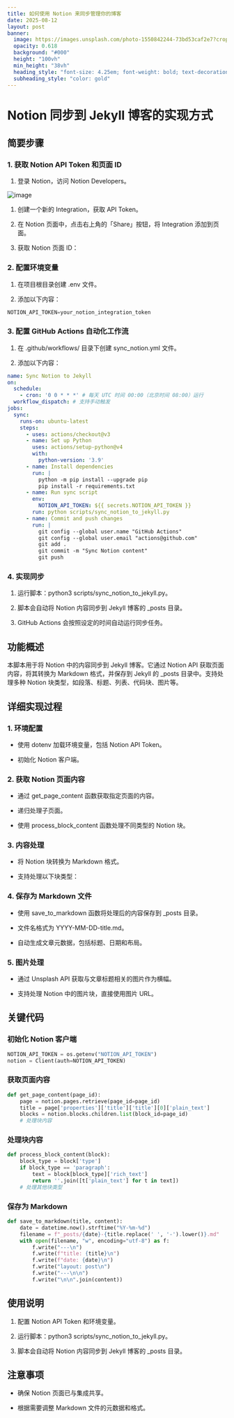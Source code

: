 ```yaml
---
title: 如何使用 Notion 来同步管理你的博客
date: 2025-08-12
layout: post
banner:
  image: https://images.unsplash.com/photo-1550842244-73bd53caf2e7?crop=entropy&cs=tinysrgb&fit=max&fm=jpg&ixid=M3w2OTIwMzJ8MHwxfHJhbmRvbXx8fHx8fHx8fDE3NTQ5ODA0NTZ8&ixlib=rb-4.1.0&q=80&w=1080
  opacity: 0.618
  background: "#000"
  height: "100vh"
  min_height: "38vh"
  heading_style: "font-size: 4.25em; font-weight: bold; text-decoration: underline"
  subheading_style: "color: gold"
---
```


# Notion 同步到 Jekyll 博客的实现方式

## 简要步骤

### 1. 获取 Notion API Token 和页面 ID

1. 登录 Notion，访问 Notion Developers。

![image](https://prod-files-secure.s3.us-west-2.amazonaws.com/a7a0cc5a-89b9-4cda-8686-1fba0ca52f40/d19c1afe-dea5-4312-9333-786b0ba83054/image.png?X-Amz-Algorithm=AWS4-HMAC-SHA256&X-Amz-Content-Sha256=UNSIGNED-PAYLOAD&X-Amz-Credential=ASIAZI2LB466QDCAX5JG%2F20250812%2Fus-west-2%2Fs3%2Faws4_request&X-Amz-Date=20250812T063415Z&X-Amz-Expires=3600&X-Amz-Security-Token=IQoJb3JpZ2luX2VjEMb%2F%2F%2F%2F%2F%2F%2F%2F%2F%2FwEaCXVzLXdlc3QtMiJHMEUCIQDeFKI%2BDpiSwIAE2qZdQYxrgW9DJ%2FNStI7VDpQttDZtmgIgEnAPiTb8lGtiMEZumxLsNnnCowlXS%2F3Y%2F%2FbTcgcFqlgqiAQI%2F%2F%2F%2F%2F%2F%2F%2F%2F%2F%2F%2FARAAGgw2Mzc0MjMxODM4MDUiDObZ2FQC16f6VknhECrcA2wALVCsqgq3CYaKLfbja4zxv1dOpTq%2FUEWexf8OKlOzqGqDIweegl0uoYpR%2BKfi1pkqaEeII60QdSo59DpXbiwWrtJ9Q2rNCIVyYoOQ3jZtLpOmD6atnchwhmtxRMVonlDGVgYoy4u1%2BGUEM3YZA24ttDgxwmMw6dQjiszUXMpfJPJvoptgio8HYXi4QeMPWHxNATCHLaIR%2F%2BY4o94iiUq6ifJ1WKiKdWHXC7MM3OGf1FHi3VBpbqn4Uza34U6%2FrQzdKvFsJbYG8pIzx7xEnGq09WKBtr8dYKsAd88%2Bxe1SurVhUTF6cC2nDfR%2FHMcjjkYq9TAox9EXcdaB9ToHvzLd9ZkEJnzs55lWTMTVnzImLwRZ8wZFua%2BNwWQ1htP93%2FUQpRYg6653SxWAFQ42ZCz0lqTyyNzqx52NF2diz%2BSuh%2FL2EAY3N3T%2FOYyoaphg5j7D2U1FiFciT3D39r%2BlieDjSRMYhAu6jnsfIno2YK9agjh1aMDXHJW3ytJZp%2FHagkdnBeddRldByrhY2dahiEF2lse8pBkpEhwtPfqftxOeOLL1nbo4zwZKX%2Fg23iVY2X%2BIKnRwpAkpMQ6lKw4BZfwwC9DmkcnOCk1GruYvh18tlmeNsL1JmHoSKfOaMIqw68QGOqUBBUB0J3S9d4rSz9aTOETaA0e0dDfQMxspQzlYzw6BC3JYTyW0%2Bz2Jgq1DlSQ4fv4mdyw2t70RpDxseRX6YlDAlIJAipVBJW3eJRb1TC6hfb1Sdv2VxVFzrsGK3FePmsLP9fqkHWKLO6CZ2C6eKuEGivRhk%2FdNTKIVWqavb6Ns4P2Sp5Y4HmBeSxpU7zlyAkR3tnRjrH%2Bkyalye%2FfAFdDob7JZSInY&X-Amz-Signature=b1827379ea80fbf1f92c0ba1e5cb81383ad5ea44e702c286cd2ef9826e56f30c&X-Amz-SignedHeaders=host&x-amz-checksum-mode=ENABLED&x-id=GetObject)

1. 创建一个新的 Integration，获取 API Token。

1. 在 Notion 页面中，点击右上角的「Share」按钮，将 Integration 添加到页面。

1. 获取 Notion 页面 ID：


### 2. 配置环境变量

1. 在项目根目录创建 .env 文件。

1. 添加以下内容：

```javascript
NOTION_API_TOKEN=your_notion_integration_token
```

### 3. 配置 GitHub Actions 自动化工作流

1. 在 .github/workflows/ 目录下创建 sync_notion.yml 文件。

1. 添加以下内容：

```yaml
name: Sync Notion to Jekyll
on:
  schedule:
    - cron: '0 0 * * *' # 每天 UTC 时间 00:00（北京时间 08:00）运行
  workflow_dispatch: # 支持手动触发
jobs:
  sync:
    runs-on: ubuntu-latest
    steps:
      - uses: actions/checkout@v3
      - name: Set up Python
        uses: actions/setup-python@v4
        with:
          python-version: '3.9'
      - name: Install dependencies
        run: |
          python -m pip install --upgrade pip
          pip install -r requirements.txt
      - name: Run sync script
        env:
          NOTION_API_TOKEN: ${{ secrets.NOTION_API_TOKEN }}
        run: python scripts/sync_notion_to_jekyll.py
      - name: Commit and push changes
        run: |
          git config --global user.name "GitHub Actions"
          git config --global user.email "actions@github.com"
          git add .
          git commit -m "Sync Notion content"
          git push
```

### 4. 实现同步

1. 运行脚本：python3 scripts/sync_notion_to_jekyll.py。

1. 脚本会自动将 Notion 内容同步到 Jekyll 博客的 _posts 目录。

1. GitHub Actions 会按照设定的时间自动运行同步任务。

## 功能概述

本脚本用于将 Notion 中的内容同步到 Jekyll 博客。它通过 Notion API 获取页面内容，将其转换为 Markdown 格式，并保存到 Jekyll 的 _posts 目录中。支持处理多种 Notion 块类型，如段落、标题、列表、代码块、图片等。

## 详细实现过程

### 1. 环境配置

- 使用 dotenv 加载环境变量，包括 Notion API Token。

- 初始化 Notion 客户端。

### 2. 获取 Notion 页面内容

- 通过 get_page_content 函数获取指定页面的内容。

- 递归处理子页面。

- 使用 process_block_content 函数处理不同类型的 Notion 块。

### 3. 内容处理

- 将 Notion 块转换为 Markdown 格式。

- 支持处理以下块类型：


### 4. 保存为 Markdown 文件

- 使用 save_to_markdown 函数将处理后的内容保存到 _posts 目录。

- 文件名格式为 YYYY-MM-DD-title.md。

- 自动生成文章元数据，包括标题、日期和布局。

### 5. 图片处理

- 通过 Unsplash API 获取与文章标题相关的图片作为横幅。

- 支持处理 Notion 中的图片块，直接使用图片 URL。

## 关键代码

### 初始化 Notion 客户端

```python
NOTION_API_TOKEN = os.getenv("NOTION_API_TOKEN")
notion = Client(auth=NOTION_API_TOKEN)
```

### 获取页面内容

```python
def get_page_content(page_id):
    page = notion.pages.retrieve(page_id=page_id)
    title = page['properties']['title']['title'][0]['plain_text']
    blocks = notion.blocks.children.list(block_id=page_id)
    # 处理块内容
```

### 处理块内容

```python
def process_block_content(block):
    block_type = block['type']
    if block_type == 'paragraph':
        text = block[block_type]['rich_text']
        return ''.join([t['plain_text'] for t in text])
    # 处理其他块类型
```

### 保存为 Markdown

```python
def save_to_markdown(title, content):
    date = datetime.now().strftime("%Y-%m-%d")
    filename = f"_posts/{date}-{title.replace(' ', '-').lower()}.md"
    with open(filename, "w", encoding="utf-8") as f:
        f.write("---\n")
        f.write(f"title: {title}\n")
        f.write(f"date: {date}\n")
        f.write("layout: post\n")
        f.write("---\n\n")
        f.write("\n\n".join(content))
```

## 使用说明

1. 配置 Notion API Token 和环境变量。

1. 运行脚本：python3 scripts/sync_notion_to_jekyll.py。

1. 脚本会自动将 Notion 内容同步到 Jekyll 博客的 _posts 目录。

## 注意事项

- 确保 Notion 页面已与集成共享。

- 根据需要调整 Markdown 文件的元数据和格式。